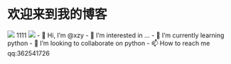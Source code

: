# 欢迎来到我的博客
<img src='https://i.niupic.com/images/2021/11/06/9FO4.jpg' />
1111
<img src="file:///C:\Users\36254\Desktop\blog1\source\images\text.jpg" />
- 👋 Hi, I’m @xzy
- 👀 I’m interested in ...
- 🌱 I’m currently learning python
- 💞️ I’m looking to collaborate on python
- 📫 How to reach me qq:362541726


